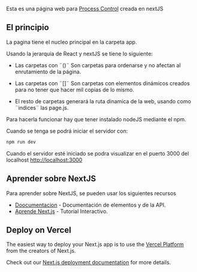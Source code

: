 Esta es una página web para [Process Control](processcontrolformacion.com) creada en nextJS

## El principio

La pagina tiene el nucleo principal en la carpeta app.

Usando la jerarquia de React y nextJS se tiene lo siguiente:

  - Las carpetas con  ¨()¨ Son carpetas para ordenarse y no afectan al enrutamiento de la página.
  
  - Las carpetas con ¨[]¨ Son carpetas con elementos dinámicos creados para no tener que hacer mil copias de lo mismo.
  
  - El resto de carpetas generará la ruta dinamica de la web, usando como ¨indices¨ las page.js.
  


Para hacerla funcionar hay que tener instalado nodeJS  mediante el npm. 

Cuando se tenga se podrá iniciar el servidor con:

```bash
npm run dev

```
Cuando el servidor esté iniciado se podra visualizar en el puerto 3000 del localhost [http://localhost:3000](http://localhost:3000) 


## Aprender sobre NextJS

Para aprender sobre NextJS, se pueden usar los siguientes recursos

- [Doocumentacion](https://nextjs.org/docs) - Documentación de elementos y de la API.
- [Aprende Next.js](https://nextjs.org/learn) - Tutorial Interactivo.


## Deploy on Vercel

The easiest way to deploy your Next.js app is to use the [Vercel Platform](https://vercel.com/new?utm_medium=default-template&filter=next.js&utm_source=create-next-app&utm_campaign=create-next-app-readme) from the creators of Next.js.

Check out our [Next.js deployment documentation](https://nextjs.org/docs/deployment) for more details.
